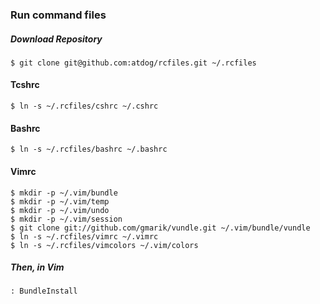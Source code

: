 ### Run command files

##### Download Repository
	$ git clone git@github.com:atdog/rcfiles.git ~/.rcfiles
#### Tcshrc
	$ ln -s ~/.rcfiles/cshrc ~/.cshrc 
#### Bashrc
	$ ln -s ~/.rcfiles/bashrc ~/.bashrc 
#### Vimrc
	$ mkdir -p ~/.vim/bundle
	$ mkdir -p ~/.vim/temp
	$ mkdir -p ~/.vim/undo
	$ mkdir -p ~/.vim/session
	$ git clone git://github.com/gmarik/vundle.git ~/.vim/bundle/vundle
	$ ln -s ~/.rcfiles/vimrc ~/.vimrc 
    $ ln -s ~/.rcfiles/vimcolors ~/.vim/colors
	
##### Then, in Vim
	
	: BundleInstall
